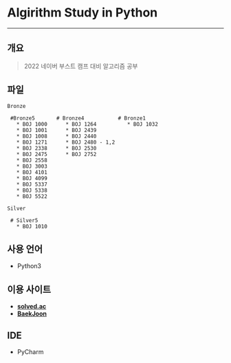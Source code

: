 # Algirithm Study in Python
<hr/>

## 개요
> 2022 네이버 부스트 캠프 대비 알고리즘 공부

## 파일
```
Bronze

 #Bronze5       # Bronze4           # Bronze1           
   * BOJ 1000      * BOJ 1264          * BOJ 1032
   * BOJ 1001      * BOJ 2439
   * BOJ 1008      * BOJ 2440
   * BOJ 1271      * BOJ 2480 - 1,2
   * BOJ 2338      * BOJ 2530
   * BOJ 2475      * BOJ 2752
   * BOJ 2558
   * BOJ 3003    
   * BOJ 4101      
   * BOJ 4099
   * BOJ 5337
   * BOJ 5338
   * BOJ 5522
   
Silver

 # Silver5
   * BOJ 1010
```


## 사용 언어
* Python3

## 이용 사이트
* **[solved.ac](https://solved.ac/)**
* **[BaekJoon](https://www.acmicpc.net/)**

## IDE
* PyCharm


